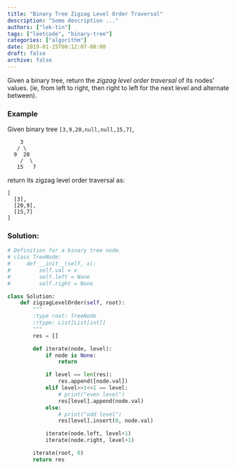 ```yaml
---
title: "Binary Tree Zigzag Level Order Traversal"
description: "Some description ..."
authors: ["lek-tin"]
tags: ["leetcode", "binary-tree"]
categories: ["algorithm"]
date: 2019-01-25T00:12:07-08:00
draft: false
archive: false
---
```

Given a binary tree, return the _zigzag level order traversal_ of its nodes' values. (ie, from left to right, then right to left for the next level and alternate between).

### Example
Given binary tree `[3,9,20,null,null,15,7]`,
```
    3
   / \
  9  20
    /  \
   15   7
```
return its zigzag level order traversal as:
```
[
  [3],
  [20,9],
  [15,7]
]
```
### Solution:
```python
# Definition for a binary tree node.
# class TreeNode:
#     def __init__(self, x):
#         self.val = x
#         self.left = None
#         self.right = None

class Solution:
    def zigzagLevelOrder(self, root):
        """
        :type root: TreeNode
        :rtype: List[List[int]]
        """
        res = []

        def iterate(node, level):
            if node is None:
                return

            if level == len(res):
                res.append([node.val])
            elif level>>1<<1 == level:
                # print("even level")
                res[level].append(node.val)
            else:
                # print("odd level")
                res[level].insert(0, node.val)

            iterate(node.left, level+1)
            iterate(node.right, level+1)

        iterate(root, 0)
        return res
```
